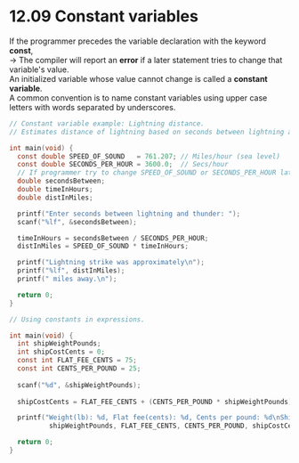 # 12.09 Constant variables

If the programmer precedes the variable declaration with the keyword **const**,   
-> The compiler will report an **error** if a later statement tries to change that variable's value.   
An initialized variable whose value cannot change is called a **constant variable**.   
A common convention is to name constant variables using upper case letters with words separated by underscores.   
```c
// Constant variable example: Lightning distance.
// Estimates distance of lightning based on seconds between lightning and thunder.

int main(void) {
  const double SPEED_OF_SOUND   = 761.207; // Miles/hour (sea level)
  const double SECONDS_PER_HOUR = 3600.0;  // Secs/hour
  // If programmer try to change SPEED_OF_SOUND or SECONDS_PER_HOUR later, the program will make error.
  double secondsBetween;
  double timeInHours;
  double distInMiles;

  printf("Enter seconds between lightning and thunder: ");
  scanf("%lf", &secondsBetween);

  timeInHours = secondsBetween / SECONDS_PER_HOUR;
  distInMiles = SPEED_OF_SOUND * timeInHours;

  printf("Lightning strike was approximately\n");
  printf("%lf", distInMiles);
  printf(" miles away.\n");

  return 0;
}
```
```c
// Using constants in expressions.

int main(void) {
  int shipWeightPounds;
  int shipCostCents = 0;
  const int FLAT_FEE_CENTS = 75;
  const int CENTS_PER_POUND = 25;
   
  scanf("%d", &shipWeightPounds);
   
  shipCostCents = FLAT_FEE_CENTS + (CENTS_PER_POUND * shipWeightPounds);

  printf("Weight(lb): %d, Flat fee(cents): %d, Cents per pound: %d\nShipping cost(cents): %d\n",
          shipWeightPounds, FLAT_FEE_CENTS, CENTS_PER_POUND, shipCostCents);

  return 0;
}
```
